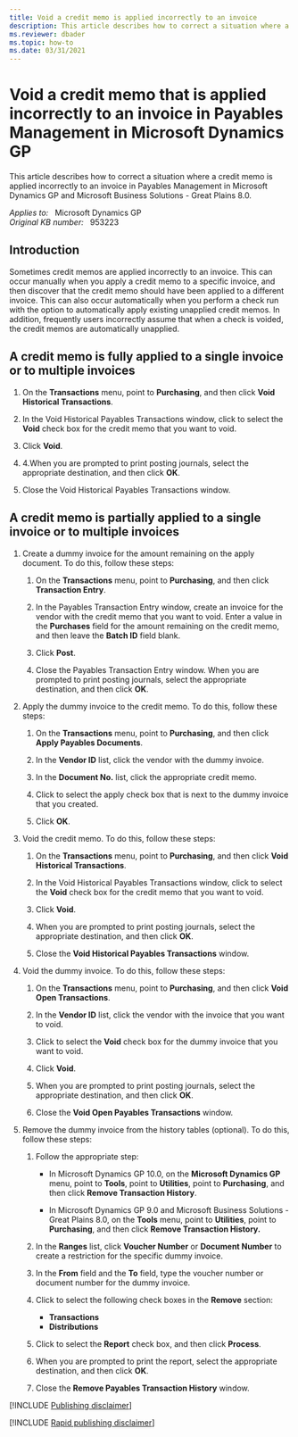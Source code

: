 ```yaml
---
title: Void a credit memo is applied incorrectly to an invoice
description: This article describes how to correct a situation where a credit memo is applied incorrectly to an invoice in Payables Management in Microsoft Dynamics GP and Microsoft Business Solutions - Great Plains 8.0.
ms.reviewer: dbader
ms.topic: how-to
ms.date: 03/31/2021
---
```

# Void a credit memo that is applied incorrectly to an invoice in Payables Management in Microsoft Dynamics GP

This article describes how to correct a situation where a credit memo is applied incorrectly to an invoice in Payables Management in Microsoft Dynamics GP and Microsoft Business Solutions - Great Plains 8.0.

_Applies to:_ &nbsp; Microsoft Dynamics GP  
_Original KB number:_ &nbsp; 953223

## Introduction

Sometimes credit memos are applied incorrectly to an invoice. This can occur manually when you apply a credit memo to a specific invoice, and then discover that the credit memo should have been applied to a different invoice. This can also occur automatically when you perform a check run with the option to automatically apply existing unapplied credit memos. In addition, frequently users incorrectly assume that when a check is voided, the credit memos are automatically unapplied.

## A credit memo is fully applied to a single invoice or to multiple invoices

1. On the **Transactions** menu, point to **Purchasing**, and then click **Void Historical Transactions**.

2. In the Void Historical Payables Transactions window, click to select the **Void** check box for the credit memo that you want to void.

3. Click **Void**.

4. 4.When you are prompted to print posting journals, select the appropriate destination, and then click **OK**.

5. Close the Void Historical Payables Transactions window.

## A credit memo is partially applied to a single invoice or to multiple invoices

1. Create a dummy invoice for the amount remaining on the apply document. To do this, follow these steps:

    1. On the **Transactions** menu, point to **Purchasing**, and then click **Transaction Entry**.

    2. In the Payables Transaction Entry window, create an invoice for the vendor with the credit memo that you want to void. Enter a value in the **Purchases** field for the amount remaining on the credit memo, and then leave the **Batch ID** field blank.

    3. Click **Post**.

    4. Close the Payables Transaction Entry window. When you are prompted to print posting journals, select the appropriate destination, and then click **OK**.

2. Apply the dummy invoice to the credit memo. To do this, follow these steps:

    1. On the **Transactions** menu, point to **Purchasing**, and then click **Apply Payables Documents**.

    2. In the **Vendor ID** list, click the vendor with the dummy invoice.

    3. In the **Document No.** list, click the appropriate credit memo.

    4. Click to select the apply check box that is next to the dummy invoice that you created.

    5. Click **OK**.

3. Void the credit memo. To do this, follow these steps:

    1. On the **Transactions** menu, point to **Purchasing**, and then click **Void Historical Transactions**.
  
    2. In the Void Historical Payables Transactions window, click to select the **Void** check box for the credit memo that you want to void.

    3. Click **Void**.

    4. When you are prompted to print posting journals, select the appropriate destination, and then click **OK**.

    5. Close the **Void Historical Payables Transactions** window.

4. Void the dummy invoice. To do this, follow these steps:

    1. On the **Transactions** menu, point to **Purchasing**, and then click **Void Open Transactions**.

    2. In the **Vendor ID** list, click the vendor with the invoice that you want to void.

    3. Click to select the **Void** check box for the dummy invoice that you want to void.

    4. Click **Void**.

    5. When you are prompted to print posting journals, select the appropriate destination, and then click **OK**.

    6. Close the **Void Open Payables Transactions** window.

5. Remove the dummy invoice from the history tables (optional). To do this, follow these steps:

   1. Follow the appropriate step:

      - In Microsoft Dynamics GP 10.0, on the **Microsoft Dynamics GP** menu, point to **Tools**, point to **Utilities**, point to **Purchasing**, and then click **Remove Transaction History**.

      - In Microsoft Dynamics GP 9.0 and Microsoft Business Solutions - Great Plains 8.0, on the **Tools** menu, point to **Utilities**, point to **Purchasing**, and then click **Remove Transaction History.**  

   2. In the **Ranges** list, click **Voucher Number** or **Document Number** to create a restriction for the specific dummy invoice.

   3. In the **From** field and the **To** field, type the voucher number or document number for the dummy invoice.

   4. Click to select the following check boxes in the **Remove** section:

      - **Transactions**  
      - **Distributions**  

   5. Click to select the **Report** check box, and then click **Process**.

   6. When you are prompted to print the report, select the appropriate destination, and then click **OK**.

   7. Close the **Remove Payables Transaction History** window.

[!INCLUDE [Publishing disclaimer](../../includes/publishing-disclaimer.md)]

[!INCLUDE [Rapid publishing disclaimer](../../includes/rapid-publishing-disclaimer.md)]

